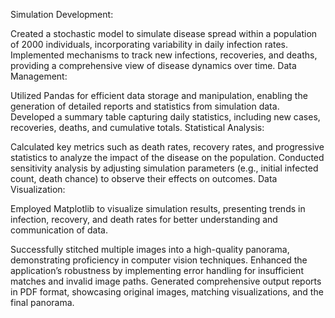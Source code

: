 Simulation Development:

Created a stochastic model to simulate disease spread within a population of 2000 individuals, incorporating variability in daily infection rates.
Implemented mechanisms to track new infections, recoveries, and deaths, providing a comprehensive view of disease dynamics over time.
Data Management:

Utilized Pandas for efficient data storage and manipulation, enabling the generation of detailed reports and statistics from simulation data.
Developed a summary table capturing daily statistics, including new cases, recoveries, deaths, and cumulative totals.
Statistical Analysis:

Calculated key metrics such as death rates, recovery rates, and progressive statistics to analyze the impact of the disease on the population.
Conducted sensitivity analysis by adjusting simulation parameters (e.g., initial infected count, death chance) to observe their effects on outcomes.
Data Visualization:

Employed Matplotlib to visualize simulation results, presenting trends in infection, recovery, and death rates for better understanding and communication of data.


Successfully stitched multiple images into a high-quality panorama, demonstrating proficiency in computer vision techniques.
Enhanced the application’s robustness by implementing error handling for insufficient matches and invalid image paths.
Generated comprehensive output reports in PDF format, showcasing original images, matching visualizations, and the final panorama.
